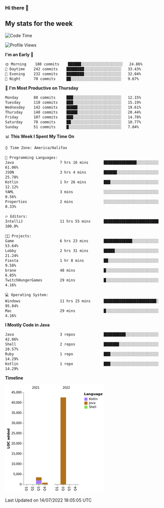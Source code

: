 ### Hi there 👋

## My stats for the week
<!--START_SECTION:waka-->
![Code Time](http://img.shields.io/badge/Code%20Time-319%20hrs%2025%20mins-blue)

![Profile Views](http://img.shields.io/badge/Profile%20Views-0-blue)

**I'm an Early 🐤** 

```text
🌞 Morning    180 commits    ██████░░░░░░░░░░░░░░░░░░░   24.86% 
🌆 Daytime    242 commits    ████████░░░░░░░░░░░░░░░░░   33.43% 
🌃 Evening    232 commits    ████████░░░░░░░░░░░░░░░░░   32.04% 
🌙 Night      70 commits     ██░░░░░░░░░░░░░░░░░░░░░░░   9.67%

```
📅 **I'm Most Productive on Thursday** 

```text
Monday       88 commits     ███░░░░░░░░░░░░░░░░░░░░░░   12.15% 
Tuesday      110 commits    ███░░░░░░░░░░░░░░░░░░░░░░   15.19% 
Wednesday    142 commits    █████░░░░░░░░░░░░░░░░░░░░   19.61% 
Thursday     148 commits    █████░░░░░░░░░░░░░░░░░░░░   20.44% 
Friday       107 commits    ███░░░░░░░░░░░░░░░░░░░░░░   14.78% 
Saturday     78 commits     ██░░░░░░░░░░░░░░░░░░░░░░░   10.77% 
Sunday       51 commits     █░░░░░░░░░░░░░░░░░░░░░░░░   7.04%

```


📊 **This Week I Spent My Time On** 

```text
⌚︎ Time Zone: America/Halifax

💬 Programming Languages: 
Java                     7 hrs 16 mins       ███████████████░░░░░░░░░░   61.06% 
JSON                     3 hrs 4 mins        ██████░░░░░░░░░░░░░░░░░░░   25.78% 
Kotlin                   1 hr 26 mins        ███░░░░░░░░░░░░░░░░░░░░░░   12.12% 
YAML                     3 mins              ░░░░░░░░░░░░░░░░░░░░░░░░░   0.56% 
Properties               2 mins              ░░░░░░░░░░░░░░░░░░░░░░░░░   0.33%

🔥 Editors: 
IntelliJ                 11 hrs 55 mins      █████████████████████████   100.0%

🐱‍💻 Projects: 
Game                     6 hrs 23 mins       █████████████░░░░░░░░░░░░   53.64% 
Lobby                    2 hrs 31 mins       █████░░░░░░░░░░░░░░░░░░░░   21.24% 
Fiesta                   1 hr 8 mins         ██░░░░░░░░░░░░░░░░░░░░░░░   9.58% 
brane                    48 mins             █░░░░░░░░░░░░░░░░░░░░░░░░   6.85% 
TwitchHungerGames        29 mins             █░░░░░░░░░░░░░░░░░░░░░░░░   4.16%

💻 Operating System: 
Windows                  11 hrs 25 mins      ████████████████████████░   95.84% 
Mac                      29 mins             █░░░░░░░░░░░░░░░░░░░░░░░░   4.16%

```

**I Mostly Code in Java** 

```text
Java                     3 repos             ██████████░░░░░░░░░░░░░░░   42.86% 
Shell                    2 repos             ███████░░░░░░░░░░░░░░░░░░   28.57% 
Ruby                     1 repo              ███░░░░░░░░░░░░░░░░░░░░░░   14.29% 
Kotlin                   1 repo              ███░░░░░░░░░░░░░░░░░░░░░░   14.29%

```


**Timeline**

![Chart not found](https://raw.githubusercontent.com/lyndseyy/lyndseyy/main/charts/bar_graph.png) 


 Last Updated on 14/07/2022 18:05:05 UTC
<!--END_SECTION:waka-->